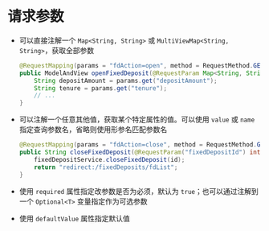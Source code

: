 # 请求参数

* 可以直接注解一个 `Map<String, String>` 或 `MultiViewMap<String, String>`，获取全部参数

  ```java
  @RequestMapping(params = "fdAction=open", method = RequestMethod.GET)
  public ModelAndView openFixedDeposit(@RequestParam Map<String, String> params) {
      String depositAmount = params.get("depositAmount");
      String tenure = params.get("tenure");
      // ...
  }
  ```
* 可以注解一个任意其他值，获取某个特定属性的值。可以使用 `value` 或 `name` 指定查询参数名，省略则使用形参名匹配参数名

  ```java
  @RequestMapping(params = "fdAction=close", method = RequestMethod.GET)
  public String closeFixedDeposit(@RequestParam("fixedDepositId") int id) {
      fixedDepositService.closeFixedDeposit(id);
      return "redirect:/fixedDeposits/fdList";
  }
  ```
* 使用 `required` 属性指定改参数是否为必须，默认为 `true`；也可以通过注解到一个 `Optional<T>` 变量指定作为可选参数
* 使用 `defaultValue` 属性指定默认值

‍

‍
